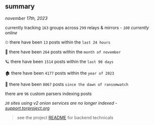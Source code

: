 
## summary
_november 17th, 2023_

currently tracking `163` groups across `299` relays & mirrors - _`108` currently online_

⏲ there have been `13` posts within the `last 24 hours`

🦈 there have been `264` posts within the `month of november`

🪐 there have been `1514` posts within the `last 90 days`

🏚 there have been `4177` posts within the `year of 2023`

🦕 there have been `8867` posts `since the dawn of ransomwatch`

there are `96` custom parsers indexing posts

_`20` sites using v2 onion services are no longer indexed - [support.torproject.org](https://support.torproject.org/onionservices/v2-deprecation/)_

> see the project [README](https://github.com/joshhighet/ransomwatch#ransomwatch--) for backend technicals
